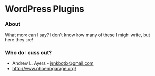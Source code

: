 # WordPress Plugins #

### About ###

What more can I say? I don't know how many of these I might write, but here they are!

### Who do I cuss out? ###

* Andrew L. Ayers - junkbotix@gmail.com
* http://www.phoenixgarage.org/
